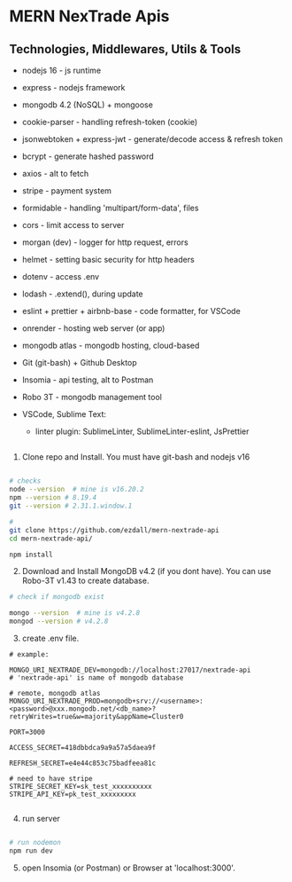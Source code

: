 # MERN NexTrade Apis

## Technologies, Middlewares, Utils & Tools

- nodejs 16 - js runtime
- express - nodejs framework
- mongodb 4.2 (NoSQL) + mongoose

- cookie-parser - handling refresh-token (cookie)
- jsonwebtoken + express-jwt - generate/decode access & refresh token
- bcrypt - generate hashed password
- axios - alt to fetch
- stripe - payment system
- formidable - handling 'multipart/form-data', files

- cors - limit access to server
- morgan (dev) - logger for http request, errors
- helmet - setting basic security for http headers
- dotenv - access .env
- lodash - .extend(), during update
- eslint + prettier + airbnb-base - code formatter, for VSCode

- onrender - hosting web server (or app)
- mongodb atlas - mongodb hosting, cloud-based

- Git (git-bash) + Github Desktop
- Insomia - api testing, alt to Postman
- Robo 3T - mongodb management tool
- VSCode, Sublime Text:
  - linter plugin: SublimeLinter, SublimeLinter-eslint, JsPrettier

##

1. Clone repo and Install. You must have git-bash and nodejs v16

```bash

# checks
node --version  # mine is v16.20.2
npm --version # 8.19.4
git --version # 2.31.1.window.1

#
git clone https://github.com/ezdall/mern-nextrade-api
cd mern-nextrade-api/

npm install

```

2. Download and Install MongoDB v4.2 (if you dont have). You can use Robo-3T v1.43 to create database.

```bash
# check if mongodb exist

mongo --version  # mine is v4.2.8
mongod --version # v4.2.8


```

3. create .env file.

```plaintext
# example:

MONGO_URI_NEXTRADE_DEV=mongodb://localhost:27017/nextrade-api
# 'nextrade-api' is name of mongodb database

# remote, mongodb atlas
MONGO_URI_NEXTRADE_PROD=mongodb+srv://<username>:<password>@xxx.mongodb.net/<db_name>?retryWrites=true&w=majority&appName=Cluster0

PORT=3000

ACCESS_SECRET=418dbbdca9a9a57a5daea9f

REFRESH_SECRET=e4e44c853c75badfeea81c

# need to have stripe
STRIPE_SECRET_KEY=sk_test_xxxxxxxxxx
STRIPE_API_KEY=pk_test_xxxxxxxxx


```

4. run server

```bash

# run nodemon
npm run dev


```

5. open Insomia (or Postman) or Browser at 'localhost:3000'.

